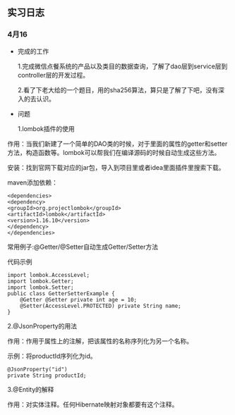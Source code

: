 ## 实习日志

### 4月16

* 完成的工作

	1.完成微信点餐系统的产品以及类目的数据查询，了解了dao层到service层到controller层的开发过程。

	2.看了下老大给的一个题目，用的sha256算法，算只是了解了下吧，没有深入的去认识。

* 问题

	1.lombok插件的使用

 作用：当我们新建了一个简单的DAO类的时候，对于里面的属性的getter和setter方法，构造函数等。lombok可以帮我们在编译源码的时候自动生成这些方法。

 安装：找到官网下载对应的jar包，导入到项目里或者idea里面插件里搜索下载。

 maven添加依赖：

<selvent>

	<dependencies>
	<dependency>
	<groupId>org.projectlombok</groupId>
	<artifactId>lombok</artifactId>
	<version>1.16.10</version>
	</dependency>
	</dependencies>

 常用例子:@Getter/@Setter自动生成Getter/Setter方法
	
 代码示例

    import lombok.AccessLevel;
    import lombok.Getter;
    import lombok.Setter;
    public class GetterSetterExample {
        @Getter @Setter private int age = 10;
        @Setter(AccessLevel.PROTECTED) private String name;
    }

</selvent>	
	2.@JsonProperty的用法


 作用：作用于属性上的注解，把该属性的名称序列化为另一个名称。

	
 示例：将productId序列化为id。

    @JsonProperty("id")
    private String productId;

</selvent>
	3.@Entity的解释

 作用：对实体注释。任何Hibernate映射对象都要有这个注释。








